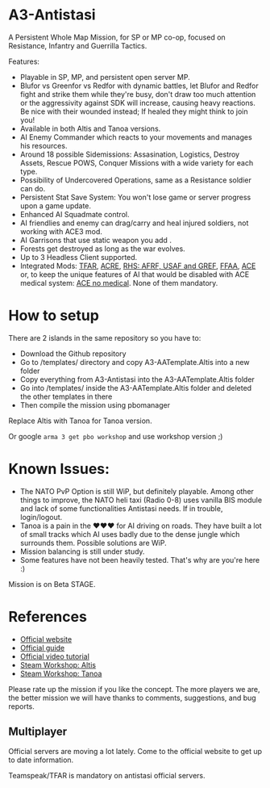 # A3-Antistasi

A Persistent Whole Map Mission, for SP or MP co-op, focused on Resistance, Infantry and Guerrilla Tactics. 

Features: 

- Playable in SP, MP, and persistent open server MP.
- Blufor vs Greenfor vs Redfor with dynamic battles, let Blufor and Redfor fight and strike them while they're busy, don't draw too much attention or the aggressivity against SDK will increase, causing heavy reactions. Be nice with their wounded instead; If healed they might think to join you!
- Available in both Altis and Tanoa versions.
- AI Enemy Commander which reacts to your movements and manages his resources.
- Around 18 possible Sidemissions: Assasination, Logistics, Destroy Assets, Rescue POWS, Conquer Missions with a wide variety for each type.
- Possibility of Undercovered Operations, same as a Resistance soldier can do.
- Persistent Stat Save System: You won't lose game or server progress upon a game update. 
- Enhanced AI Squadmate control.
- AI friendlies and enemy can drag/carry and heal injured soldiers, not working with ACE3 mod.
- AI Garrisons that use static weapon you add .
- Forests get destroyed as long as the war evolves. 
- Up to 3 Headless Client supported. 
- Integrated Mods: [TFAR](https://steamcommunity.com/sharedfiles/filedetails/?id=620019431), [ACRE](https://steamcommunity.com/sharedfiles/filedetails/?id=751965892&searchtext=acre), [RHS: AFRF, USAF and GREF](https://steamcommunity.com/workshop/filedetails/?id=843770737), [FFAA](https://steamcommunity.com/sharedfiles/filedetails/?id=820994401&searchtext=FFAA), [ACE](https://steamcommunity.com/sharedfiles/filedetails/?id=463939057) or, to keep the unique features of AI that would be disabled with ACE medical system: [ACE no medical](https://steamcommunity.com/sharedfiles/filedetails/?id=1316471790). None of them mandatory. 

# How to setup

There are 2 islands in the same repository so you have to:
- Download the Github repository
- Go to /templates/ directory and copy A3-AATemplate.Altis into a new folder
- Copy everything from A3-Antistasi into the A3-AATemplate.Altis folder
- Go into /templates/ inside the A3-AATemplate.Altis folder and deleted the other templates in there
- Then compile the mission using pbomanager

Replace Altis with Tanoa for Tanoa version.

Or google `arma 3 get pbo workshop` and use workshop version ;)

# Known Issues:

- The NATO PvP Option is still WiP, but definitely playable. Among other things to improve, the NATO heli taxi (Radio 0-8) uses vanilla BIS module and lack of some functionalities Antistasi needs. If in trouble, login/logout.
- Tanoa is a pain in the ♥♥♥ for AI driving on roads. They have built a lot of small tracks which AI uses badly due to the dense jungle which surrounds them. Possible solutions are WiP.
- Mission balancing is still under study.
- Some features have not been heavily tested. That's why are you're here :)

Mission is on Beta STAGE.

# References

- [Official website](https://antistasi.net/)
- [Official guide](https://docs.google.com/document/d/1cCptf8Uo-mBHRhIqx1BPznECzgRqwJuj70AGjiI6KOI/edit)
- [Official video tutorial](https://www.youtube.com/watch?v=nebLG3Jhrbk)
- [Steam Workshop: Altis](https://steamcommunity.com/sharedfiles/filedetails/?id=378941393)
- [Steam Workshop: Tanoa](http://steamcommunity.com/sharedfiles/filedetails/?id=750430992)

Please rate up the mission if you like the concept. The more players we are, the better mission we will have thanks to comments, suggestions, and bug reports.

## Multiplayer
Official servers are moving a lot lately.
Come to the official website to get up to date information.

Teamspeak/TFAR is mandatory on antistasi official servers.
